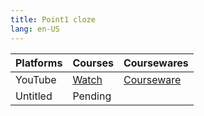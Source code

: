 ```yaml
---
title: Point1 cloze
lang: en-US
---
```


| Platforms | Courses                                                                                      | Coursewares                                                                     |
|-----------|----------------------------------------------------------------------------------------------|---------------------------------------------------------------------------------|
| YouTube   | [Watch](https://www.youtube.com/watch?v=qGWQ30QrjHg&list=PLm0MFkgiW1JgY_HYTzRhJO_jrNU5b1bdy) | [Courseware](../../public/english/60%20Points%20courses/pdf/1%20Courseware.pdf) |
| Untitled  | Pending                                                                                      |                                                                                 |

